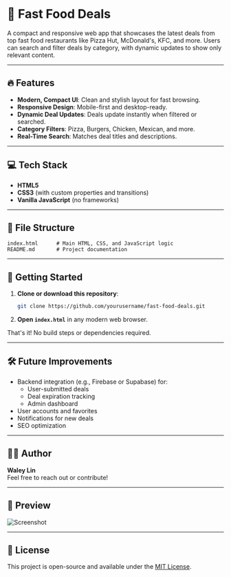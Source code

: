 # 🍔 Fast Food Deals

A compact and responsive web app that showcases the latest deals from top fast food restaurants like Pizza Hut, McDonald's, KFC, and more. Users can search and filter deals by category, with dynamic updates to show only relevant content.

---

## 🔥 Features

- **Modern, Compact UI**: Clean and stylish layout for fast browsing.
- **Responsive Design**: Mobile-first and desktop-ready.
- **Dynamic Deal Updates**: Deals update instantly when filtered or searched.
- **Category Filters**: Pizza, Burgers, Chicken, Mexican, and more.
- **Real-Time Search**: Matches deal titles and descriptions.

---

## 💻 Tech Stack

- **HTML5**
- **CSS3** (with custom properties and transitions)
- **Vanilla JavaScript** (no frameworks)

---

## 📂 File Structure

```
index.html      # Main HTML, CSS, and JavaScript logic
README.md       # Project documentation
```

---

## 🚀 Getting Started

1. **Clone or download this repository**:
   ```bash
   git clone https://github.com/yourusername/fast-food-deals.git
   ```

2. **Open `index.html`** in any modern web browser.

That's it! No build steps or dependencies required.

---

## 🛠️ Future Improvements

- Backend integration (e.g., Firebase or Supabase) for:
  - User-submitted deals
  - Deal expiration tracking
  - Admin dashboard
- User accounts and favorites
- Notifications for new deals
- SEO optimization

---

## 🧑‍💻 Author

**Waley Lin**  
Feel free to reach out or contribute!

---

## 📸 Preview

![Screenshot](https://ik.imagekit.io/yourware/prod/0c487bf5-e2bb-4833-9e3c-eda9eb3bdf74/screenshot_4f60.png)

---

## 📄 License

This project is open-source and available under the [MIT License](LICENSE).
